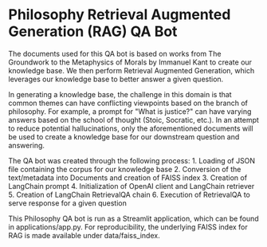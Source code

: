 # Philosophy Retrieval Augmented Generation (RAG) QA Bot

The documents used for this QA bot is based on works from The Groundwork to the Metaphysics of Morals by Immanuel Kant to create our knowledge base. We then perform Retrieval Augmented Generation, which leverages our knowledge base to better answer a given question.

In generating a knowledge base, the challenge in this domain is that common themes can have conflicting viewpoints based on the branch of philosophy.  For example, a prompt for "What is justice?" can have varying answers based on the school of thought (Stoic, Socratic, etc.). In an attempt to reduce potential hallucinations, only the aforementioned documents will be used to create a knowledge base for our downstream question and answering.

The QA bot was created through the following process:
    1. Loading of JSON file containing the corpus for our knowledge base
    2. Conversion of the text/metadata into Documents and creation of FAISS index
    3. Creation of LangChain prompt
    4. Initialization of OpenAI client and LangChain retriever
    5. Creation of LangChain RetrievalQA chain
    6. Execution of RetrievalQA to serve response for a given question

This Philosophy QA bot is run as a Streamlit application, which can be found in applications/app.py. For reproducibility, the underlying FAISS index for RAG is made available under data/faiss_index. 